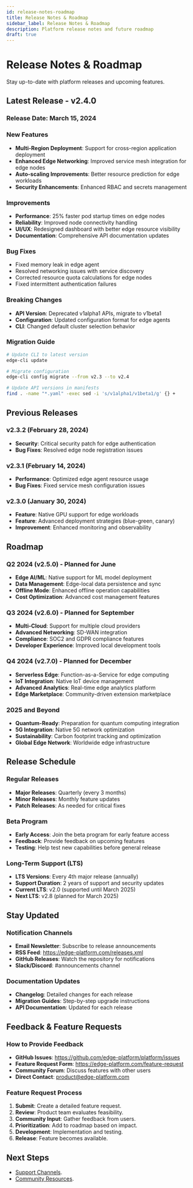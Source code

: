 ```yaml
---
id: release-notes-roadmap
title: Release Notes & Roadmap
sidebar_label: Release Notes & Roadmap
description: Platform release notes and future roadmap
draft: true
---
```


# Release Notes & Roadmap

Stay up-to-date with platform releases and upcoming features.

## Latest Release - v2.4.0

### Release Date: March 15, 2024

### New Features
- **Multi-Region Deployment**: Support for cross-region application deployment
- **Enhanced Edge Networking**: Improved service mesh integration for edge nodes
- **Auto-scaling Improvements**: Better resource prediction for edge workloads
- **Security Enhancements**: Enhanced RBAC and secrets management

### Improvements
- **Performance**: 25% faster pod startup times on edge nodes
- **Reliability**: Improved node connectivity handling
- **UI/UX**: Redesigned dashboard with better edge resource visibility
- **Documentation**: Comprehensive API documentation updates

### Bug Fixes
- Fixed memory leak in edge agent
- Resolved networking issues with service discovery
- Corrected resource quota calculations for edge nodes
- Fixed intermittent authentication failures

### Breaking Changes
- **API Version**: Deprecated v1alpha1 APIs, migrate to v1beta1
- **Configuration**: Updated configuration format for edge agents
- **CLI**: Changed default cluster selection behavior

### Migration Guide
```bash
# Update CLI to latest version
edge-cli update

# Migrate configuration
edge-cli config migrate --from v2.3 --to v2.4

# Update API versions in manifests
find . -name "*.yaml" -exec sed -i 's/v1alpha1/v1beta1/g' {} +
```

## Previous Releases

### v2.3.2 (February 28, 2024)
- **Security**: Critical security patch for edge authentication
- **Bug Fixes**: Resolved edge node registration issues

### v2.3.1 (February 14, 2024)
- **Performance**: Optimized edge agent resource usage
- **Bug Fixes**: Fixed service mesh configuration issues

### v2.3.0 (January 30, 2024)
- **Feature**: Native GPU support for edge workloads
- **Feature**: Advanced deployment strategies (blue-green, canary)
- **Improvement**: Enhanced monitoring and observability

## Roadmap

### Q2 2024 (v2.5.0) - Planned for June
- **Edge AI/ML**: Native support for ML model deployment
- **Data Management**: Edge-local data persistence and sync
- **Offline Mode**: Enhanced offline operation capabilities
- **Cost Optimization**: Advanced cost management features

### Q3 2024 (v2.6.0) - Planned for September
- **Multi-Cloud**: Support for multiple cloud providers
- **Advanced Networking**: SD-WAN integration
- **Compliance**: SOC2 and GDPR compliance features
- **Developer Experience**: Improved local development tools

### Q4 2024 (v2.7.0) - Planned for December
- **Serverless Edge**: Function-as-a-Service for edge computing
- **IoT Integration**: Native IoT device management
- **Advanced Analytics**: Real-time edge analytics platform
- **Edge Marketplace**: Community-driven extension marketplace

### 2025 and Beyond
- **Quantum-Ready**: Preparation for quantum computing integration
- **5G Integration**: Native 5G network optimization
- **Sustainability**: Carbon footprint tracking and optimization
- **Global Edge Network**: Worldwide edge infrastructure

## Release Schedule

### Regular Releases
- **Major Releases**: Quarterly (every 3 months)
- **Minor Releases**: Monthly feature updates
- **Patch Releases**: As needed for critical fixes

### Beta Program
- **Early Access**: Join the beta program for early feature access
- **Feedback**: Provide feedback on upcoming features
- **Testing**: Help test new capabilities before general release

### Long-Term Support (LTS)
- **LTS Versions**: Every 4th major release (annually)
- **Support Duration**: 2 years of support and security updates
- **Current LTS**: v2.0 (supported until March 2025)
- **Next LTS**: v2.8 (planned for March 2025)

## Stay Updated

### Notification Channels
- **Email Newsletter**: Subscribe to release announcements
- **RSS Feed**: https://edge-platform.com/releases.xml
- **GitHub Releases**: Watch the repository for notifications
- **Slack/Discord**: #announcements channel

### Documentation Updates
- **Changelog**: Detailed changes for each release
- **Migration Guides**: Step-by-step upgrade instructions
- **API Documentation**: Updated for each release

## Feedback & Feature Requests

### How to Provide Feedback
- **GitHub Issues**: https://github.com/edge-platform/platform/issues
- **Feature Request Form**: https://edge-platform.com/feature-request
- **Community Forum**: Discuss features with other users
- **Direct Contact**: product@edge-platform.com

### Feature Request Process
1. **Submit**: Create a detailed feature request.
2. **Review**: Product team evaluates feasibility.
3. **Community Input**: Gather feedback from users.
4. **Prioritization**: Add to roadmap based on impact.
5. **Development**: Implementation and testing.
6. **Release**: Feature becomes available.

## Next Steps

- [Support Channels](./support-channels.md).
- [Community Resources](./community-resources.md). 